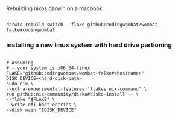 ###
Rebuilding nixos darwin on a macbook
```shell

darwin-rebuild switch --flake github:codingwombat/wombat-falke#codingwombat
```

### installing a new linux system with hard drive partioning

```shell

# Assuming
# - your system is x86_64-linux
FLAKE="github:codingwombat/wombat-falke#<hostname>"
DISK_DEVICE=<hard-disk-path>
sudo nix \
--extra-experimental-features 'flakes nix-command' \
run github:nix-community/disko#disko-install -- \
--flake "$FLAKE" \
--write-efi-boot-entries \
--disk main "$DISK_DEVICE"
```